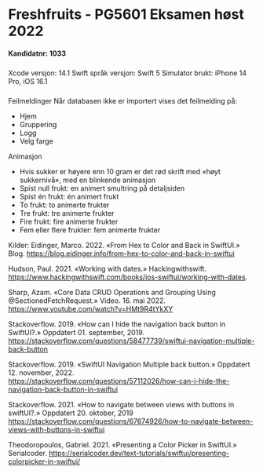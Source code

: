 #  Freshfruits - PG5601 Eksamen høst 2022
#### Kandidatnr: 1033

###
Xcode versjon: 14.1
Swift språk versjon: Swift 5
Simulator brukt: iPhone 14 Pro, iOS 16.1
###


Feilmeldinger
Når databasen ikke er importert vises det feilmelding på:
* Hjem
* Gruppering
* Logg
* Velg farge

Animasjon
* Hvis sukker er høyere enn 10 gram er det rød skrift med «høyt sukkernivå», med en blinkende animasjon
* Spist null frukt: en animert smultring på detaljsiden
* Spist én frukt: én animert frukt
* To frukt: to animerte frukter
* Tre frukt: tre animerte frukter
* Fire frukt: fire animerte frukter
* Fem eller flere frukter: fem animerte frukter

Kilder:
Eidinger, Marco. 2022. «From Hex to Color and Back in SwiftUI.» Blog. https://blog.eidinger.info/from-hex-to-color-and-back-in-swiftui

Hudson, Paul. 2021. «Working with dates.» Hackingwithswift. https://www.hackingwithswift.com/books/ios-swiftui/working-with-dates.

Sharp, Azam. «Core Data CRUD Operations and Grouping Using @SectionedFetchRequest.» Video. 16. mai 2022. https://www.youtube.com/watch?v=HMt9R4tYkXY

Stackoverflow. 2019. «How can I hide the navigation back button in SwiftUI?.» Oppdatert 01. september, 2019.    
    https://stackoverflow.com/questions/58477739/swiftui-navigation-multiple-back-button
    
Stackoverflow. 2019. «SwiftUI Navigation Multiple back button.» Oppdatert 12. november, 2022.        
    https://stackoverflow.com/questions/57112026/how-can-i-hide-the-navigation-back-button-in-swiftui

Stackoverflow. 2021. «How to navigate between views with buttons in swiftUI?.» Oppdatert 20. oktober, 2019
    https://stackoverflow.com/questions/67674926/how-to-navigate-between-views-with-buttons-in-swiftui

Theodoropoulos, Gabriel. 2021. «Presenting a Color Picker in SwiftUI.» Serialcoder.  https://serialcoder.dev/text-tutorials/swiftui/presenting-colorpicker-in-swiftui/


